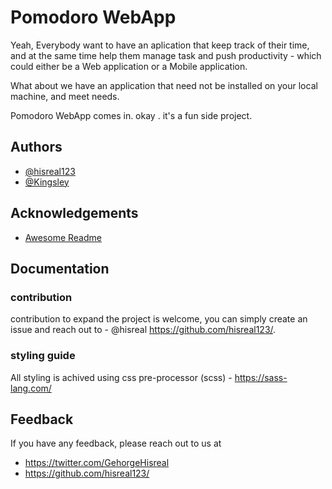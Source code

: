
# Pomodoro WebApp

Yeah, Everybody want to have an aplication that keep track of their time, and at the same time help them manage task and push productivity - which could either be a Web application or a Mobile application.

What about we have an application that need not be installed on your local machine, and meet needs.

Pomodoro WebApp comes in. okay . it's a fun side project.


## Authors

- [@hisreal123](https://www.github.com/octokatherine)
- [@Kingsley](https://www.github.com/octokatherine)


## Acknowledgements

 - [Awesome Readme](https://awesomeopensource.com/project/elangosundar/awesome-README-templates)


## Documentation


### contribution
contribution to expand the project is welcome, you can simply create an issue and reach out to - @hisreal https://github.com/hisreal123/.

### styling guide
All styling is achived using css pre-processor (scss) - https://sass-lang.com/


## Feedback

If you have any feedback, please reach out to us at

- https://twitter.com/GehorgeHisreal
- https://github.com/hisreal123/

